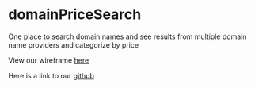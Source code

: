 # domainPriceSearch

One place to search domain names and see results from multiple domain name providers and categorize by price

View our wireframe [here](https://docs.google.com/presentation/d/1kIqML2JvYoGsWJYgMt682TbdT2P3xVWCe_8pAlouxJg/edit?usp=sharing)

Here is a link to our [github](https://github.com/ctmbr/domainPriceSearch)